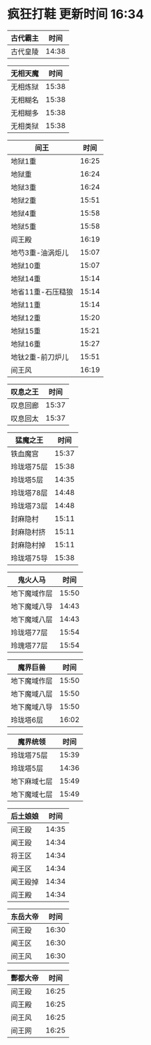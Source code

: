 # 疯狂打鞋 更新时间 16:34

| 古代霸主   | 时间    |
|--------|-------|
| 古代皇陵 | 14:38 |

| 无相天魔   | 时间    |
|--------|-------|
| 无相炼狱 | 15:38 |
| 无相糊名 | 15:38 |
| 无相糊多 | 15:38 |
| 无相类狱 | 15:38 |

| 间王   | 时间    |
|--------|-------|
| 地狱1重 | 16:25 |
| 地狱重 | 16:24 |
| 地狱3重 | 16:24 |
| 地狱2重 | 15:51 |
| 地狱4重 | 15:58 |
| 地狱5重 | 15:58 |
| 阎王殿 | 16:19 |
| 地芍3重-油涡炬儿 | 15:07 |
| 地狱10重 | 15:07 |
| 地狱14重 | 15:14 |
| 地省11重-石压糙狼 | 15:14 |
| 地狱11重 | 15:14 |
| 地狱12重 | 15:20 |
| 地狱15重 | 15:21 |
| 地狱16重 | 15:27 |
| 地钛2重-前刀炉儿 | 15:51 |
| 间王风 | 16:19 |

| 叹息之王   | 时间    |
|--------|-------|
| 叹息回廊 | 15:37 |
| 叹息回太 | 15:37 |

| 猛魔之王   | 时间    |
|--------|-------|
| 铁血魔宫 | 15:37 |
| 玲珑塔75层 | 15:38 |
| 玲珑塔5层 | 14:35 |
| 玲珑塔78层 | 14:48 |
| 玲珑塔73层 | 14:48 |
| 封麻隐村 | 15:11 |
| 封麻隐村挤 | 15:11 |
| 封麻隐村掉 | 15:11 |
| 玲珑塔75导 | 15:38 |

| 鬼火人马   | 时间    |
|--------|-------|
| 地下魔域作层 | 15:50 |
| 地下魔域八导 | 14:43 |
| 地下魔域八层 | 14:43 |
| 玲珑塔77层 | 15:54 |
| 玲瑰塔77层 | 15:54 |

| 魔界巨兽   | 时间    |
|--------|-------|
| 地下魔域作层 | 15:50 |
| 地下魔域八层 | 15:50 |
| 地下魔域八导 | 15:50 |
| 玲珑塔6层 | 16:02 |

| 魔界统领   | 时间    |
|--------|-------|
| 玲珑塔75层 | 15:39 |
| 玲珑塔5层 | 14:36 |
| 地下麻域七层 | 15:49 |
| 地下魔域七层 | 15:49 |

| 后土娘娘   | 时间    |
|--------|-------|
| 间王殴 | 14:35 |
| 闻王殴 | 14:34 |
| 将王区 | 14:34 |
| 闻王区 | 14:34 |
| 闻王殴掉 | 14:34 |
| 阎王殿 | 14:34 |

| 东岳大帝   | 时间    |
|--------|-------|
| 间王殴 | 16:30 |
| 闻王区 | 16:30 |
| 间王风 | 16:30 |

| 酆都大帝   | 时间    |
|--------|-------|
| 间王殴 | 16:25 |
| 阎王殿 | 16:25 |
| 间王风 | 16:25 |
| 间王网 | 16:25 |